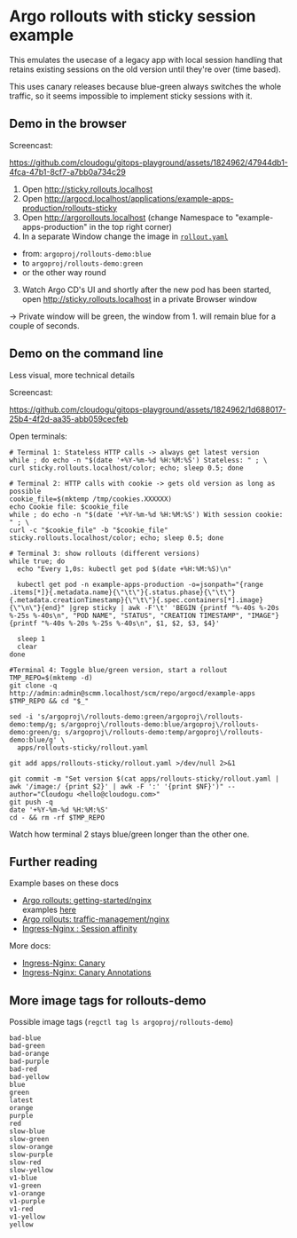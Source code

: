 Argo rollouts with sticky session example
===

This emulates the usecase of a legacy app with local session handling that retains existing sessions on the old version until they're over (time based).

This uses canary releases because blue-green always switches the whole traffic, so it seems impossible to implement sticky sessions with it. 

## Demo in the browser

Screencast:

https://github.com/cloudogu/gitops-playground/assets/1824962/47944db1-4fca-47b1-8cf7-a7bb0a734c29

1. Open http://sticky.rollouts.localhost
2. Open http://argocd.localhost/applications/example-apps-production/rollouts-sticky
3. Open http://argorollouts.localhost (change Namespace to "example-apps-production" in the top right corner) 
2. In a separate Window change the image in [`rollout.yaml`](http://scmm.localhost/scm/repo/argocd/example-apps/code/sources/main/apps/rollouts-sticky/rollout.yaml/)
  * from: `argoproj/rollouts-demo:blue`
  * to `argoproj/rollouts-demo:green`
  * or the other way round
3. Watch Argo CD's UI and shortly after the new pod has been started, open http://sticky.rollouts.localhost in a private Browser window

-> Private window will be green, the window from 1. will remain blue for a couple of seconds.

## Demo on the command line

Less visual, more technical details

Screencast:

https://github.com/cloudogu/gitops-playground/assets/1824962/1d688017-25b4-4f2d-aa35-abb059cecfeb

Open terminals:

```shell
# Terminal 1: Stateless HTTP calls -> always get latest version
while ; do echo -n "$(date '+%Y-%m-%d %H:%M:%S') Stateless: " ; \
curl sticky.rollouts.localhost/color; echo; sleep 0.5; done

# Terminal 2: HTTP calls with cookie -> gets old version as long as possible
cookie_file=$(mktemp /tmp/cookies.XXXXXX)
echo Cookie file: $cookie_file
while ; do echo -n "$(date '+%Y-%m-%d %H:%M:%S') With session cookie: " ; \
curl -c "$cookie_file" -b "$cookie_file"  sticky.rollouts.localhost/color; echo; sleep 0.5; done

# Terminal 3: show rollouts (different versions)
while true; do
  echo "Every 1,0s: kubectl get pod $(date +%H:%M:%S)\n"

  kubectl get pod -n example-apps-production -o=jsonpath="{range .items[*]}{.metadata.name}{\"\t\"}{.status.phase}{\"\t\"}{.metadata.creationTimestamp}{\"\t\"}{.spec.containers[*].image}{\"\n\"}{end}" |grep sticky | awk -F'\t' 'BEGIN {printf "%-40s %-20s %-25s %-40s\n", "POD NAME", "STATUS", "CREATION TIMESTAMP", "IMAGE"} {printf "%-40s %-20s %-25s %-40s\n", $1, $2, $3, $4}'
  
  sleep 1
  clear
done

#Terminal 4: Toggle blue/green version, start a rollout
TMP_REPO=$(mktemp -d)
git clone -q http://admin:admin@scmm.localhost/scm/repo/argocd/example-apps $TMP_REPO && cd "$_"

sed -i 's/argoproj\/rollouts-demo:green/argoproj\/rollouts-demo:temp/g; s/argoproj\/rollouts-demo:blue/argoproj\/rollouts-demo:green/g; s/argoproj\/rollouts-demo:temp/argoproj\/rollouts-demo:blue/g' \
  apps/rollouts-sticky/rollout.yaml

git add apps/rollouts-sticky/rollout.yaml >/dev/null 2>&1

git commit -m "Set version $(cat apps/rollouts-sticky/rollout.yaml | awk '/image:/ {print $2}' | awk -F ':' '{print $NF}')" --author="Cloudogu <hello@cloudogu.com>"
git push -q
date '+%Y-%m-%d %H:%M:%S'
cd - && rm -rf $TMP_REPO
```

Watch how terminal 2 stays blue/green longer than the other one.

## Further reading
Example bases on these docs
* [Argo rollouts: getting-started/nginx](https://argoproj.github.io/argo-rollouts/getting-started/nginx/)   
  examples [here](https://github.com/argoproj/argo-rollouts/tree/master/docs/getting-started/nginx) 
* [Argo rollouts:  traffic-management/nginx](https://argoproj.github.io/argo-rollouts/features/traffic-management/nginx/)
* [Ingress-Nginx : Session affinity](https://kubernetes.github.io/ingress-nginx/examples/affinity/cookie/)

More docs:
* [Ingress-Nginx: Canary](https://kubernetes.github.io/ingress-nginx/examples/canary/)
* [Ingress-Nginx: Canary Annotations](https://kubernetes.github.io/ingress-nginx/user-guide/nginx-configuration/annotations/#canary)


## More image tags for rollouts-demo

Possible image tags (`regctl tag ls argoproj/rollouts-demo`)
```
bad-blue
bad-green
bad-orange
bad-purple
bad-red
bad-yellow
blue
green
latest
orange
purple
red
slow-blue
slow-green
slow-orange
slow-purple
slow-red
slow-yellow
v1-blue
v1-green
v1-orange
v1-purple
v1-red
v1-yellow
yellow
```